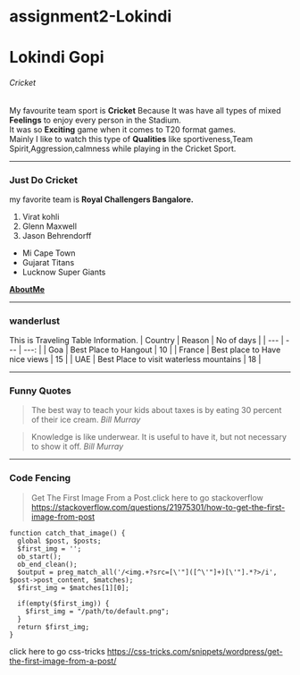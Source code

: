 # assignment2-Lokindi
# Lokindi Gopi
###### Cricket

My favourite team sport is **Cricket** Because It was have all types of mixed **Feelings** to enjoy every person in the Stadium.<br>It was so **Exciting** game when it comes to T20 format games.<br>Mainly I like to watch this type of **Qualities** like sportiveness,Team Spirit,Aggression,calmness while playing in the Cricket Sport.
 
---
### Just Do Cricket
my  favorite team is **Royal Challengers Bangalore.**<br>
1. Virat kohli
2. Glenn Maxwell
3. Jason Behrendorff
* Mi Cape Town
* Gujarat Titans
* Lucknow Super Giants

**[AboutMe](AboutMe.md)**

---
### wanderlust
This is Traveling Table Information.
| Country | Reason | No of days |
| --- | --- | ---: |
| Goa | Best Place to Hangout | 10 |
| France | Best place to Have nice views | 15 |
| UAE | Best Place to visit waterless mountains | 18 |

---
### Funny Quotes
>The best way to teach your kids about taxes is by eating 30 percent of their ice cream. *Bill Murray*

>Knowledge is like underwear. It is useful to have it, but not necessary to show it off. *Bill Murray*

---
### Code Fencing
>Get The First Image From a Post.click here to go stackoverflow <https://stackoverflow.com/questions/21975301/how-to-get-the-first-image-from-post>

```
function catch_that_image() {
  global $post, $posts;
  $first_img = '';
  ob_start();
  ob_end_clean();
  $output = preg_match_all('/<img.+?src=[\'"]([^\'"]+)[\'"].*?>/i', $post->post_content, $matches);
  $first_img = $matches[1][0];

  if(empty($first_img)) {
    $first_img = "/path/to/default.png";
  }
  return $first_img;
}
```
click here to go css-tricks <https://css-tricks.com/snippets/wordpress/get-the-first-image-from-a-post/>


